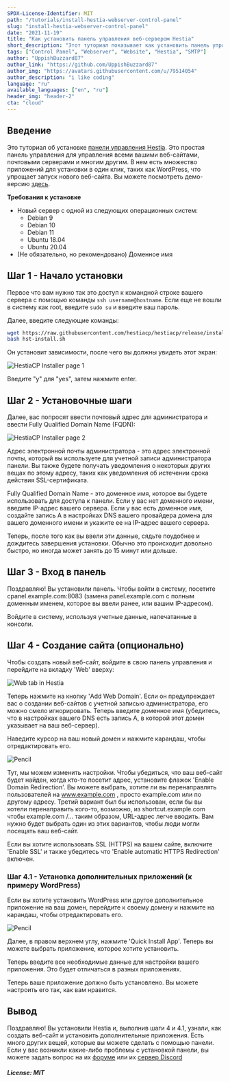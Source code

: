 ```yaml
---
SPDX-License-Identifier: MIT
path: "/tutorials/install-hestia-webserver-control-panel"
slug: "install-hestia-webserver-control-panel"
date: "2021-11-19"
title: "Как установить панель управления веб-сервером Hestia"
short_description: "Этот туториал показывает как установить панель управления веб-сервером Hestia"
tags: ["Control Panel", "Webserver", "Website", "Hestia", "SMTP"]
author: "UppishBuzzard87"
author_link: "https://github.com/UppishBuzzard87"
author_img: "https://avatars.githubusercontent.com/u/79514054"
author_description: "i like coding"
language: "ru"
available_languages: ["en", "ru"]
header_img: "header-2"
cta: "cloud"
---
```


## Введение

Это туториал об установке [панели управления Hestia](https://hestiacp.com). Это простая панель управления для управления всеми вашими веб-сайтами, почтовыми серверами и многим другим.
В нем есть множество приложений для установки в один клик, таких как WordPress, что упрощает запуск нового веб-сайта. Вы можете посмотреть демо-версию [здесь](https://demo.hestiacp.com:8083/).

**Требования к установке**

* Новый сервер с одной из следующих операционных систем:
  * Debian 9
  * Debian 10
  * Debian 11
  * Ubuntu 18.04
  * Ubuntu 20.04
* (Не обязательно, но рекомендовано) Доменное имя

## Шаг 1 - Начало установки

Первое что вам нужно так это доступ к командной строке вашего сервера с помощью команды `ssh username@hostname`. Если еще не вошли в систему как root, введите `sudo su` и введите ваш пароль.

Далее, введите следующие команды:

```bash
wget https://raw.githubusercontent.com/hestiacp/hestiacp/release/install/hst-install.sh
bash hst-install.sh
```

Он установит зависимости, после чего вы должны увидеть этот экран:

![HestiaCP Installer page 1](images/page1.jpg)

Введите "y" для "yes", затем нажмите enter.

## Шаг 2 - Установочные шаги

Далее, вас попросят ввести почтовый адрес для администратора и ввести Fully Qualified Domain Name (FQDN):

![HestiaCP Installer page 2](images/page2.jpg)

Адрес электронной почты администратора - это адрес электронной почты, который вы используете для учетной записи администратора панели. Вы также будете получать уведомления о некоторых других вещах по этому адресу, таких как уведомления об истечении срока действия SSL-сертификата.

Fully Qualified Domain Name - это доменное имя, которое вы будете использовать для доступа к панели. Если у вас нет доменного имени, введите IP-адрес вашего сервера. Если у вас есть доменное имя, создайте запись A в настройках DNS вашего провайдера домена для вашего доменного имени и укажите ее на IP-адрес вашего сервера.

Теперь, после того как вы ввели эти данные, сядьте поудобнее и дождитесь завершения установки. Обычно это происходит довольно быстро, но иногда может занять до 15 минут или дольше.

## Шаг 3 - Вход в панель

Поздравляю! Вы установили панель. Чтобы войти в систему, посетите cpanel.example.com:8083 (замена panel.example.com с полным доменным именем, которое вы ввели ранее, или вашим IP-адресом).

Войдите в систему, используя учетные данные, напечатанные в консоли.

## Шаг 4 - Создание сайта (опционально)

Чтобы создать новый веб-сайт, войдите в свою панель управления и перейдите на вкладку 'Web' вверху:

![Web tab in Hestia](images/web.jpg)

Теперь нажмите на кнопку 'Add Web Domain'. Если он предупреждает вас о создании веб-сайтов с учетной записью администратора, его можно смело игнорировать. Теперь введите доменное имя (убедитесь, что в настройках вашего DNS есть запись A, в которой этот домен указывает на ваш веб-сервер).

Наведите курсор на ваш новый домен и нажмите карандаш, чтобы отредактировать его.

![Pencil](images/pencil.jpg)

Тут, мы можем изменить настройки. Чтобы убедиться, что ваш веб-сайт будет найден, когда кто-то посетит адрес, установите флажок 'Enable Domain Redirection'. Вы можете выбрать, хотите ли вы перенаправлять пользователей на www.example.com , просто example.com или по другому адресу. Третий вариант был бы использован, если бы вы хотели перенаправить кого-то, возможно, из shortcut.example.com чтобы example.com /... таким образом, URL-адрес легче вводить. Вам нужно будет выбрать один из этих вариантов, чтобы люди могли посещать ваш веб-сайт.

Если вы хотите использовать SSL (HTTPS) на вашем сайте, включите 'Enable SSL' и также убедитесь что 'Enable automatic HTTPS Redirection' включен.

### Шаг 4.1 - Установка дополнительных приложений (к примеру WordPress)

Если вы хотите установить WordPress или другое дополнительное приложение на ваш домен, перейдите к своему домену и нажмите на карандаш, чтобы отредактировать его.

![Pencil](images/pencil.jpg)

Далее, в правом верхнем углу, нажмите 'Quick Install App'. Теперь вы можете выбрать приложение, которое хотите установить.

Теперь введите все необходимые данные для настройки вашего приложения. Это будет отличаться в разных приложениях.

Теперь ваше приложение должно быть установлено. Вы можете настроить его так, как вам нравится.

## Вывод

Поздравляю! Вы установили Hestia и, выполнив шаги 4 и 4.1, узнали, как создать веб-сайт и установить дополнительные приложения. Есть много других вещей, которые вы можете сделать с помощью панели. Если у вас возникли какие-либо проблемы с установкой панели, вы можете задать вопрос на их [форуме](https://forum.hestiacp.com/) или их [сервер Discord](https://discord.gg/SmVuXXK8Qs)

##### License: MIT

<!--

Contributor's Certificate of Origin

By making a contribution to this project, I certify that:

(a) The contribution was created in whole or in part by me and I have
    the right to submit it under the license indicated in the file; or

(b) The contribution is based upon previous work that, to the best of my
    knowledge, is covered under an appropriate license and I have the
    right under that license to submit that work with modifications,
    whether created in whole or in part by me, under the same license
    (unless I am permitted to submit under a different license), as
    indicated in the file; or

(c) The contribution was provided directly to me by some other person
    who certified (a), (b) or (c) and I have not modified it.

(d) I understand and agree that this project and the contribution are
    public and that a record of the contribution (including all personal
    information I submit with it, including my sign-off) is maintained
    indefinitely and may be redistributed consistent with this project
    or the license(s) involved.

Signed-off-by: UppishBuzzard87 <business@uppishbuzzard87.ga>

-->
